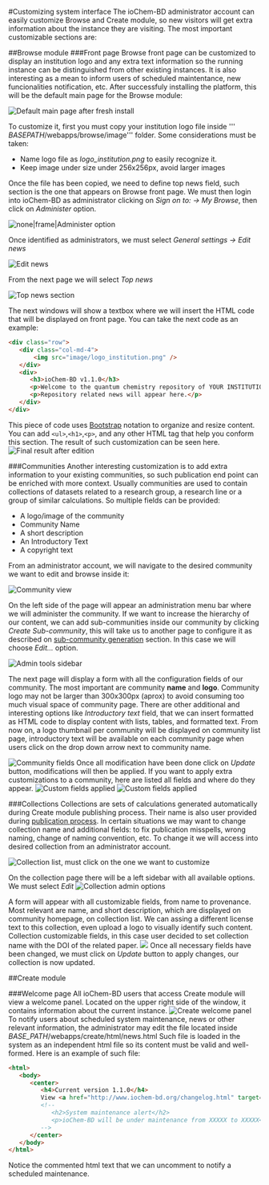 #Customizing system interface
The ioChem-BD administrator account can easily customize Browse and Create module, so new visitors will get extra information about the instance they are visiting.
The most important customizable sections are:

##Browse module
<span id="front_page"></span>
###Front page
Browse front page can be customized to display an institution logo and any extra text information so the running instance can be distinguished from other existing instances.
It is also interesting as a mean to inform users of scheduled maintentance, new funcionalities notification, etc. 
After successfuly installing the platform, this will be the default main page for the Browse module:

![Default main page after fresh install](/images/BrowseMainPage.png "wikilink")

To customize it, first you must copy your institution logo file inside ''' *BASEPATH*/webapps/browse/image''' folder. Some considerations must be taken:

   * Name logo file as *logo_institution.png* to easily recognize it.
   * Keep image under size under 256x256px, avoid larger images

Once the file has been copied, we need to define top news field, such section is the one that appears on Browse front page.
We must then login into ioChem-BD as administrator clicking on *Sign on to: -&gt; My Browse*, then click on *Administer* option. 

![none|frame|Administer option](/images/BrowseMainPage1.png)

Once identified as administrators, we must select *General settings -&gt; Edit news* 

![Edit news](/images/BrowseMainPage2.png)

From the next page we will select *Top news* 

![Top news section](/images/BrowseMainPage3.png) 

The next windows will show a textbox where we will insert the HTML code that will be displayed on front page.
You can take the next code as an example:
```html
<div class="row">
   <div class="col-md-4">
       <img src="image/logo_institution.png" />
   </div>
   <div>
      <h3>ioChem-BD v1.1.0</h3>
      <p>Welcome to the quantum chemistry repository of YOUR INSTITUTION NAME HERE!</p>
      <p>Repository related news will appear here.</p>
   </div>
</div>
```
This piece of code uses [Bootstrap](http://getbootstrap.com/) notation to organize and resize content.
You can add ```<ul>```,```<h1>```,```<p>```, and any other HTML tag that help you conform this section.
The result of such customization can be seen here. 
![Final result after edition](/images/BrowseMainPage4.png)

<span id="communities"></span>
###Communities
Another interesting customization is to add extra information to your existing communities, so such publication end point can be enriched with more context.
Usually communities are used to contain collections of datasets related to a research group, a research line or a group of similar calculations. So multiple fields can be provided:
   * A logo/image of the community
   * Community Name
   * A short description
   * An Introductory Text
   * A copyright text

From an administrator account, we will navigate to the desired community we want to edit and browse inside it: 

![Community view](/images/BrowseCommunityCustom.png) 

On the left side of the page will appear an administration menu bar where we will administer the community.
If we want to increase the hierarchy of our content, we can add sub-communities inside our community by clicking *Create Sub-community*, this will take us to another page to configure it as described on [sub-community generation](/Publishing_endpoints_definition#subcommunity_generation "wikilink") section.
In this case we will choose *Edit...* option. 

![Admin tools sidebar](/images/BrowseCommunityCustom1.png)

The next page will display a form with all the configuration fields of our community. The most important are community **name** and **logo**.
Community logo may not be larger than 300x300px (aprox) to avoid consuming too much visual space of community page.
There are other additional and interesting options like *Introductory text* field, that we can insert formatted as HTML code to display content with lists, tables, and formatted text.
From now on, a logo thumbnail per community will be displayed on community list page, introductory text will be available on each community page when users click on the drop down arrow next to community name. 

![Community fields](/images/BrowseCommunityCustom2.png)
Once all modification have been done click on *Update* button, modifications will then be applied.
If you want to apply extra customizations to a community, here are listed all fields and where do they appear. 
![Custom fields applied](/images/BrowseCommunityCustom4.png)
![Custom fields applied](/images/BrowseCommunityCustom3.png) 

<span id="collections"></span>
###Collections
Collections are sets of calculations generated automatically during Create module publishing process. Their name is also user provided during [publication process](/Publishing_calculations_into_Browse "wikilink").
In certain situations we may want to change collection name and additional fields: to fix publication misspells, wrong naming, change of naming convention, etc.
To change it we will access into desired collection from an administrator account. 

![Collection list, must click on the one we want to customize](/images/BrowseCollectionCustom.png) 

On the collection page there will be a left sidebar with all available options. We must select *Edit* 
![Collection admin options](/images/BrowseCollectionCustom1.png)

A form will appear with all customizable fields, from name to provenance. Most relevant are name, and short description, which are displayed on community homepage, on collection list.
We can assing a different license text to this collection, even upload a logo to visually identify such content. 
Collection customizable fields, in this case user decided to set collection name with the DOI of the related paper.
![](/images/BrowseCollectionCustom2.png) 
Once all necessary fields have been changed, we must click on *Update* button to apply changes, our collection is now updated.

##Create module

###Welcome page
All ioChem-BD users that access Create module will view a welcome panel. Located on the upper right side of the window, it contains information about the current instance. 
![Create welcome panel](/images/CreateWelcomePanel.png)
To notify users about scheduled system maintenance, news or other relevant information, the administrator may edit the file located inside *BASE_PATH*/webapps/create/html/news.html
Such file is loaded in the system as an independent html file so its content must be valid and well-formed. Here is an example of such file:
```html
<html>
   <body>
      <center>
         <h4>Current version 1.1.0</h4>
         View <a href="http://www.iochem-bd.org/changelog.html" target="_blank">changelog</a>
         <!-- 
            <h2>System maintenance alert</h2>
            <p>ioChem-BD will be under maintenance from XXXXX to XXXXX</p>
         -->
      </center>
   </body>
</html>
```
Notice the commented html text that we can uncomment to notify a scheduled maintenance.